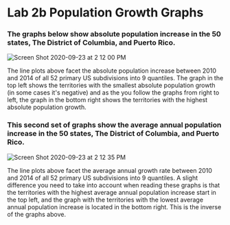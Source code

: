 # Lab 2b Population Growth Graphs

### The graphs below show absolute population increase in the 50 states, The District of Columbia, and Puerto Rico.

![Screen Shot 2020-09-23 at 2 12 00 PM](https://user-images.githubusercontent.com/60228369/94052876-8f136480-fda7-11ea-860b-a8eb520c4a88.png)

The line plots above facet the absolute population increase between 2010 and 2014 of all 52 primary US subdivisions into 9 quantiles. The graph in the top left shows the territories with the smallest absolute population growth (in some cases it's negative) and as the you follow the graphs from right to left, the graph in the bottom right shows the territories with the highest absolute population growth.

### This second set of graphs show the average annual population increase in the 50 states, The District of Columbia, and Puerto Rico.

![Screen Shot 2020-09-23 at 2 12 35 PM](https://user-images.githubusercontent.com/60228369/94053336-36909700-fda8-11ea-849b-155cd00552ba.png)

The line plots above facet the average annual growth rate between 2010 and 2014 of all 52 primary US subdivisions into 9 quantiles. A slight difference you need to take into account when reading these graphs is that the territories with the highest average annual population increase start in the top left, and the graph with the territories with the lowest average annual population increase is located in the bottom right. This is the inverse of the graphs above. 
